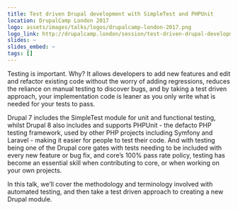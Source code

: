 ```yaml
---
title: Test driven Drupal development with SimpleTest and PHPUnit
location: DrupalCamp London 2017
logo: assets/images/talks/logos/drupalcamp-london-2017.png
logo_link: http://drupalcamp.london/session/test-driven-drupal-development-simpletest-and-phpunit
slides: ~
slides_embed: ~
tags: []
---
```

Testing is important. Why? It allows developers to add new features and edit and refactor existing code without the worry of adding regressions, reduces the reliance on manual testing to discover bugs, and by taking a test driven approach, your implementation code is leaner as you only write what is needed for your tests to pass.

Drupal 7 includes the SimpleTest module for unit and functional testing, whilst Drupal 8 also includes and supports PHPUnit - the defacto PHP testing framework, used by other PHP projects including Symfony and Laravel - making it easier for people to test their code. And with testing being one of the Drupal core gates with tests needing to be included with every new feature or bug fix, and core’s 100% pass rate policy, testing has become an essential skill when contributing to core, or when working on your own projects.

In this talk, we’ll cover the methodology and terminology involved with automated testing, and then take a test driven approach to creating a new Drupal module.
